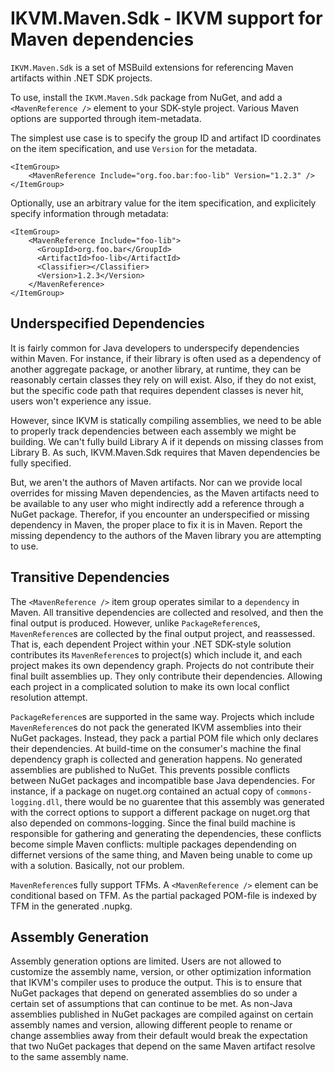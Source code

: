 # IKVM.Maven.Sdk - IKVM support for Maven dependencies

`IKVM.Maven.Sdk` is a set of MSBuild extensions for referencing Maven artifacts within .NET SDK projects.

To use, install the `IKVM.Maven.Sdk` package from NuGet, and add a `<MavenReference />` element to your SDK-style project. Various Maven options are supported through item-metadata.

The simplest use case is to specify the group ID and artifact ID coordinates on the item specification, and use `Version` for the metadata.

```
<ItemGroup>
    <MavenReference Include="org.foo.bar:foo-lib" Version="1.2.3" />
</ItemGroup>
```

Optionally, use an arbitrary value for the item specification, and explicitely specify information through metadata:

```
<ItemGroup>
    <MavenReference Include="foo-lib">
      <GroupId>org.foo.bar</GroupId>
      <ArtifactId>foo-lib</ArtifactId>
      <Classifier></Classifier>
      <Version>1.2.3</Version>
    </MavenReference>
</ItemGroup>
```

## Underspecified Dependencies

It is fairly common for Java developers to underspecify dependencies within Maven. For instance, if their library is often used
as a dependency of another aggregate package, or another library, at runtime, they can be reasonably certain classes they rely on will exist.
Also, if they do not exist, but the specific code path that requires dependent classes is never hit, users won't experience any issue.

However, since IKVM is statically compiling assemblies, we need to be able to properly track dependencies between
each assembly we might be building. We can't fully build Library A if it depends on missing classes from Library B.
As such, IKVM.Maven.Sdk requires that Maven dependencies be fully specified.

But, we aren't the authors of Maven artifacts. Nor can we provide local overrides for missing Maven dependencies, as the
Maven artifacts need to be available to any user who might indirectly add a reference through a NuGet package. Therefor,
if you encounter an underspecified or missing dependency in Maven, the proper place to fix it is in Maven. Report the missing
dependency to the authors of the Maven library you are attempting to use.

## Transitive Dependencies

The `<MavenReference />` item group operates similar to a `dependency` in Maven. All transitive dependencies are
collected and resolved, and then the final output is produced. However, unlike `PackageReference`s, `MavenReference`s
are collected by the final output project, and reassessed. That is, each dependent Project within your .NET
SDK-style solution contributes its `MavenReference`s to project(s) which include it, and each project makes its own
dependency graph. Projects do not contribute their final built assemblies up. They only contribute their dependencies.
Allowing each project in a complicated solution to make its own local conflict resolution attempt.

`PackageReference`s are supported in the same way. Projects which include `MavenReference`s do not pack the generated IKVM
assemblies into their NuGet packages. Instead, they pack a partial POM file which only declares their dependencies. At 
build-time on the consumer's machine the final dependency graph is collected and generation happens. No generated
assemblies are published to NuGet. This prevents possible conflicts between NuGet packages and incompatible base Java
dependencies. For instance, if a package on nuget.org contained an actual copy of `commons-logging.dll`, there would be
no guarentee that this assembly was generated with the correct options to support a different package on nuget.org that
also depended on commons-logging. Since the final build machine is responsible for gathering and generating the
dependencies, these conflicts become simple Maven conflicts: multiple packages dependending on differnet versions of
the same thing, and Maven being unable to come up with a solution. Basically, not our problem.

`MavenReference`s fully support TFMs. A `<MavenReference />` element can be conditional based on TFM. As the partial
packaged POM-file is indexed by TFM in the generated .nupkg.

## Assembly Generation

Assembly generation options are limited. Users are not allowed to customize the assembly name, version, or other
optimization information that IKVM's compiler uses to produce the output. This is to ensure that NuGet packages that
depend on generated assemblies do so under a certain set of assumptions that can continue to be met. As non-Java
assemblies published in NuGet packages are compiled against on certain assembly names and version, allowing different
people to rename or change assemblies away from their default would break the expectation that two NuGet packages that
depend on the same Maven artifact resolve to the same assembly name.

